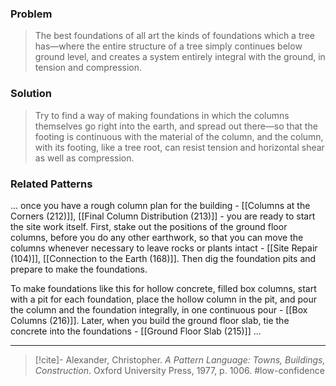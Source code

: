 ### Problem
>The best foundations of all art the kinds of foundations which a tree has—where the entire structure of a tree simply continues below ground level, and creates a system entirely integral with the ground, in tension and compression.

### Solution
>Try to find a way of making foundations in which the columns themselves go right into the earth, and spread out there—so that the footing is continuous with the material of the column, and the column, with its footing, like a tree root, can resist tension and horizontal shear as well as compression.

### Related Patterns
... once you have a rough column plan for the building - [[Columns at the Corners (212)]], [[Final Column Distribution (213)]] - you are ready to start the site work itself. First, stake out the positions of the ground floor columns, before you do any other earthwork, so that you can move the columns whenever necessary to leave rocks or plants intact - [[Site Repair (104)]], [[Connection to the Earth (168)]]. Then dig the foundation pits and prepare to make the foundations.

To make foundations like this for hollow concrete, filled box columns, start with a pit for each foundation, place the hollow column in the pit, and pour the column and the foundation integrally, in one continuous pour - [[Box Columns (216)]]. Later, when you build the ground floor slab, tie the concrete into the foundations - [[Ground Floor Slab (215)]] ...

---

> [!cite]- Alexander, Christopher. _A Pattern Language: Towns, Buildings, Construction_. Oxford University Press, 1977, p. 1006.
> #low-confidence 